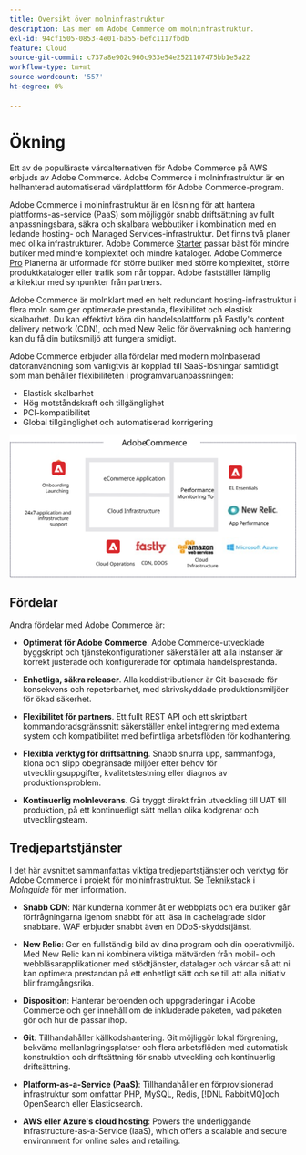 ```yaml
---
title: Översikt över molninfrastruktur
description: Läs mer om Adobe Commerce om molninfrastruktur.
exl-id: 94cf1505-0853-4e01-ba55-befc1117fbdb
feature: Cloud
source-git-commit: c737a8e902c960c933e54e2521107475bb1e5a22
workflow-type: tm+mt
source-wordcount: '557'
ht-degree: 0%

---
```



# Ökning

Ett av de populäraste värdalternativen för Adobe Commerce på AWS erbjuds av Adobe Commerce. Adobe Commerce i molninfrastruktur är en helhanterad automatiserad värdplattform för Adobe Commerce-program.

Adobe Commerce i molninfrastruktur är en lösning för att hantera plattforms-as-service (PaaS) som möjliggör snabb driftsättning av fullt anpassningsbara, säkra och skalbara webbutiker i kombination med en ledande hosting- och Managed Services-infrastruktur. Det finns två planer med olika infrastrukturer. Adobe Commerce [Starter](https://experienceleague.adobe.com/docs/commerce-cloud-service/user-guide/architecture/cloud-architecture.html#starter-projects) passar bäst för mindre butiker med mindre komplexitet och mindre kataloger. Adobe Commerce [Pro](https://experienceleague.adobe.com/docs/commerce-cloud-service/user-guide/architecture/cloud-architecture.html#pro-projects) Planerna är utformade för större butiker med större komplexitet, större produktkataloger eller trafik som når toppar. Adobe fastställer lämplig arkitektur med synpunkter från partners.

Adobe Commerce är molnklart med en helt redundant hosting-infrastruktur i flera moln som ger optimerade prestanda, flexibilitet och elastisk skalbarhet. Du kan effektivt köra din handelsplattform på Fastly&#39;s content delivery network (CDN), och med New Relic för övervakning och hantering kan du få din butiksmiljö att fungera smidigt.

Adobe Commerce erbjuder alla fördelar med modern molnbaserad datoranvändning som vanligtvis är kopplad till SaaS-lösningar samtidigt som man behåller flexibiliteten i programvaruanpassningen:

- Elastisk skalbarhet
- Hög motståndskraft och tillgänglighet
- PCI-kompatibilitet
- Global tillgänglighet och automatiserad korrigering

![Bild som visar arkitektoniska element i Adobe Commerce på molninfrastruktur](../../../assets/playbooks/adobe-commerce-cloud-infrastructure.svg)

## Fördelar

Andra fördelar med Adobe Commerce är:

- **Optimerat för Adobe Commerce**. Adobe Commerce-utvecklade byggskript och tjänstekonfigurationer säkerställer att alla instanser är korrekt justerade och konfigurerade för optimala handelsprestanda.

- **Enhetliga, säkra releaser**. Alla koddistributioner är Git-baserade för konsekvens och repeterbarhet, med skrivskyddade produktionsmiljöer för ökad säkerhet.

- **Flexibilitet för partners**. Ett fullt REST API och ett skriptbart kommandoradsgränssnitt säkerställer enkel integrering med externa system och kompatibilitet med befintliga arbetsflöden för kodhantering.

- **Flexibla verktyg för driftsättning**. Snabb snurra upp, sammanfoga, klona och slipp obegränsade miljöer efter behov för utvecklingsuppgifter, kvalitetstestning eller diagnos av produktionsproblem.

- **Kontinuerlig molnleverans**. Gå tryggt direkt från utveckling till UAT till produktion, på ett kontinuerligt sätt mellan olika kodgrenar och utvecklingsteam.

## Tredjepartstjänster

I det här avsnittet sammanfattas viktiga tredjepartstjänster och verktyg för Adobe Commerce i projekt för molninfrastruktur. Se [Teknikstack](https://experienceleague.adobe.com/docs/commerce-cloud-service/user-guide/architecture/tech-stack.html) i _Molnguide_ för mer information.

- **Snabb CDN**: När kunderna kommer åt er webbplats och era butiker går förfrågningarna igenom snabbt för att läsa in cachelagrade sidor snabbare. WAF erbjuder snabbt även en DDoS-skyddstjänst.

- **New Relic**: Ger en fullständig bild av dina program och din operativmiljö. Med New Relic kan ni kombinera viktiga mätvärden från mobil- och webbläsarapplikationer med stödtjänster, datalager och värdar så att ni kan optimera prestandan på ett enhetligt sätt och se till att alla initiativ blir framgångsrika.

- **Disposition**: Hanterar beroenden och uppgraderingar i Adobe Commerce och ger innehåll om de inkluderade paketen, vad paketen gör och hur de passar ihop.

- **Git**: Tillhandahåller källkodshantering. Git möjliggör lokal förgrening, bekväma mellanlagringsplatser och flera arbetsflöden med automatisk konstruktion och driftsättning för snabb utveckling och kontinuerlig driftsättning.

- **Platform-as-a-Service (PaaS)**: Tillhandahåller en förprovisionerad infrastruktur som omfattar PHP, MySQL, Redis, [!DNL RabbitMQ]och OpenSearch eller Elasticsearch.

- **AWS eller Azure&#39;s cloud hosting**: Powers the underliggande Infrastructure-as-a-Service (IaaS), which offers a scalable and secure environment for online sales and retailing.
